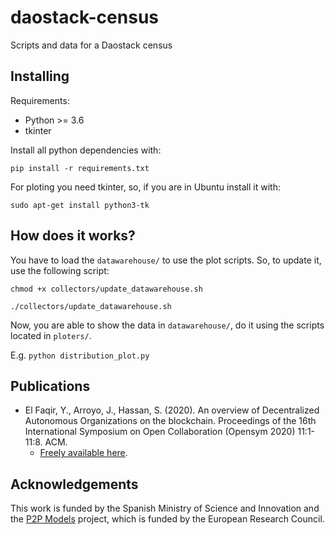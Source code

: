 # daostack-census
Scripts and data for a Daostack census

## Installing
Requirements:
* Python >= 3.6
* tkinter

Install all python dependencies with:

`pip install -r requirements.txt`

For ploting you need tkinter, so, if you are in Ubuntu install it with:

`sudo apt-get install python3-tk`

## How does it works?
You have to load the `datawarehouse/` to use the plot scripts. So, to update it, use the following script:

`chmod +x collectors/update_datawarehouse.sh`

`./collectors/update_datawarehouse.sh`

Now, you are able to show the data in `datawarehouse/`, do it using the scripts located in `ploters/`.

E.g. `python distribution_plot.py`

## Publications
* El Faqir, Y., Arroyo, J., Hassan, S. (2020). An overview of Decentralized Autonomous Organizations on the blockchain. Proceedings of the 16th International Symposium on Open Collaboration (Opensym 2020) 11:1-11:8. ACM. 
    * [Freely available here](https://opensym.org/wp-content/uploads/2020/08/os20-paper-a11-el-faqir.pdf).

## Acknowledgements
This work is funded by the Spanish Ministry of Science and Innovation and the [P2P Models](https://p2pmodels.eu/) project, which is funded by the European Research Council.